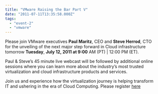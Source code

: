 ```yaml
---
title: "VMware Raising the Bar Part V"
date: "2011-07-11T13:35:58.000Z"
tags: 
  - "event-2"
  - "vmware"
---
```


Please join VMware executives **Paul Maritz**, CEO and **Steve Herrod**, CTO for the unveiling of the next major step forward in Cloud infrastructure tomorrow **Tuesday**, **July 12, 2011 at 9:00** AM (PT) | 12:00 PM (ET).

Paul & Steve’s 45 minute live webcast will be followed by additional online sessions where you can learn more about the industry’s most trusted virtualization and cloud infrastructure products and services.

Join us and experience how the virtualization journey is helping transform IT and ushering in the era of Cloud Computing. Please register [here](https://event.on24.com/eventRegistration/EventLobbyServlet?target=registration.jsp&needuserinfo=y&eventid=319982&sessionid=1&key=82E09EE9B6FB6F29E31FB41998C23C79&sourcepage=register)
